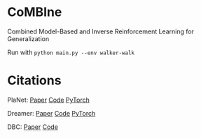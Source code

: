 # CoMBIne
Combined Model-Based and Inverse Reinforcement Learning for Generalization

Run with ```python main.py --env walker-walk```

# Citations
PlaNet: [Paper](https://arxiv.org/abs/1811.04551) [Code](https://github.com/google-research/planet) [PyTorch](https://github.com/Kaixhin/PlaNet)

Dreamer: [Paper](https://arxiv.org/abs/1912.01603) [Code](https://github.com/danijar/dreamer) [PyTorch](https://github.com/juliusfrost/dreamer-pytorch)

DBC: [Paper](https://arxiv.org/abs/2006.10742) [Code](https://github.com/facebookresearch/deep_bisim4control)
